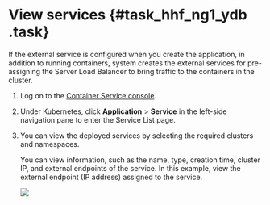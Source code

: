 # View services {#task_hhf_ng1_ydb .task}

If the external service is configured when you create the application, in addition to running containers, system creates the external services for pre-assigning the Server Load Balancer to bring traffic to the containers in the cluster.

1.  Log on to the [Container Service console](https://cs.console.aliyun.com). 
2.  Under Kubernetes, click **Application** \> **Service** in the left-side navigation pane to enter the Service List page. 
3.  You can view the deployed services by selecting the required clusters and namespaces. 

    You can view information, such as the name, type, creation time, cluster IP, and external endpoints of the service. In this example, view the external endpoint \(IP address\) assigned to the service.

    ![](http://static-aliyun-doc.oss-cn-hangzhou.aliyuncs.com/assets/img/6969/15341414265672_en-US.png)


